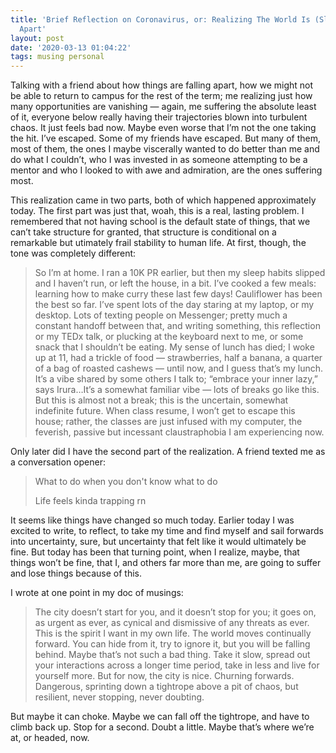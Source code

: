 ```yaml
---
title: 'Brief Reflection on Coronavirus, or: Realizing The World Is (Slightly) Falling
  Apart'
layout: post
date: '2020-03-13 01:04:22'
tags: musing personal
---
```


Talking with a friend about how things are falling apart, how we might not be able to return to campus for the rest of the term; me realizing just how many opportunities are vanishing — again, me suffering the absolute least of it, everyone below really having their trajectories blown into turbulent chaos. It just feels bad now. Maybe even worse that I’m not the one taking the hit. I’ve escaped. Some of my friends have escaped. But many of them, most of them, the ones I maybe viscerally wanted to do better than me and do what I couldn’t, who I was invested in as someone attempting to be a mentor and who I looked to with awe and admiration, are the ones suffering most.

This realization came in two parts, both of which happened approximately today. The first part was just that, woah, this is a real, lasting problem. I remembered that not having school is the default state of things, that we can’t take structure for granted, that structure is conditional on a remarkable but utimately frail stability to human life. At first, though, the tone was completely different:

> So I’m at home. I ran a 10K PR earlier, but then my sleep habits slipped and I haven’t run, or left the house, in a bit. I’ve cooked a few meals: learning how to make curry these last few days! Cauliflower has been the best so far. I’ve spent lots of the day staring at my laptop, or my desktop. Lots of texting people on Messenger; pretty much a constant handoff between that, and writing something, this reflection or my TEDx talk, or plucking at the keyboard next to me, or some snack that I shouldn’t be eating. My sense of lunch has died; I woke up at 11, had a trickle of food — strawberries, half a banana, a quarter of a bag of roasted cashews — until now, and I guess that’s my lunch. It’s a vibe shared by some others I talk to; “embrace your inner lazy,” says Irura…It’s a somewhat familiar vibe — lots of breaks go like this. But this is almost not a break; this is the uncertain, somewhat indefinite future. When class resume, I won’t get to escape this house; rather, the classes are just infused with my computer, the feverish, passive but incessant claustraphobia I am experiencing now.

Only later did I have the second part of the realization. A friend texted me as a conversation opener:

> What to do when you don't know what to do
> 
> Life feels kinda trapping rn

It seems like things have changed so much today. Earlier today I was excited to write, to reflect, to take my time and find myself and sail forwards into uncertainty, sure, but uncertainty that felt like it would ultimately be fine. But today has been that turning point, when I realize, maybe, that things won’t be fine, that I, and others far more than me, are going to suffer and lose things because of this.

I wrote at one point in my doc of musings:

> The city doesn’t start for you, and it doesn’t stop for you; it goes on, as urgent as ever, as cynical and dismissive of any threats as ever. This is the spirit I want in my own life. The world moves continually forward. You can hide from it, try to ignore it, but you will be falling behind. Maybe that’s not such a bad thing. Take it slow, spread out your interactions across a longer time period, take in less and live for yourself more. But for now, the city is nice. Churning forwards. Dangerous, sprinting down a tightrope above a pit of chaos, but resilient, never stopping, never doubting.

But maybe it can choke. Maybe we can fall off the tightrope, and have to climb back up. Stop for a second. Doubt a little. Maybe that’s where we’re at, or headed, now.